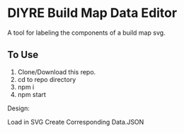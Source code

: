 # DIYRE Build Map Data Editor

A tool for labeling the components of a build map svg.

## To Use

1. Clone/Download this repo.
2. cd to repo directory
3. npm i
4. npm start

Design:

Load in SVG
Create Corresponding Data.JSON
